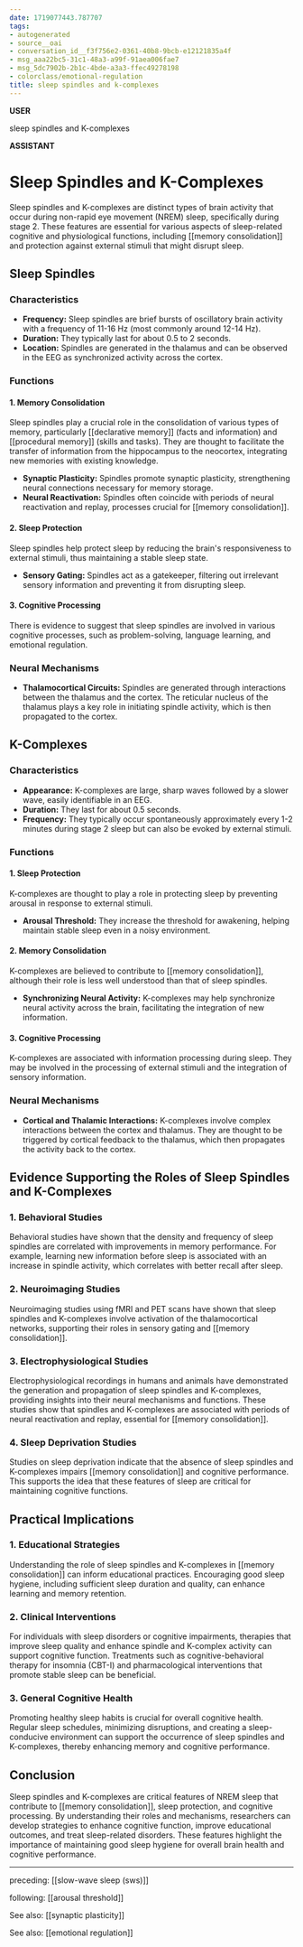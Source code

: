 ```yaml
---
date: 1719077443.787707
tags:
- autogenerated
- source__oai
- conversation_id__f3f756e2-0361-40b8-9bcb-e12121835a4f
- msg_aaa22bc5-31c1-48a3-a99f-91aea006fae7
- msg_5dc7902b-2b1c-4bde-a3a3-ffec49278198
- colorclass/emotional-regulation
title: sleep spindles and k-complexes
---
```


**USER**

sleep spindles and K-complexes


**ASSISTANT**

# Sleep Spindles and K-Complexes

Sleep spindles and K-complexes are distinct types of brain activity that occur during non-rapid eye movement (NREM) sleep, specifically during stage 2. These features are essential for various aspects of sleep-related cognitive and physiological functions, including [[memory consolidation]] and protection against external stimuli that might disrupt sleep.

## Sleep Spindles

### Characteristics
- **Frequency:** Sleep spindles are brief bursts of oscillatory brain activity with a frequency of 11-16 Hz (most commonly around 12-14 Hz).
- **Duration:** They typically last for about 0.5 to 2 seconds.
- **Location:** Spindles are generated in the thalamus and can be observed in the EEG as synchronized activity across the cortex.

### Functions

#### 1. Memory Consolidation
Sleep spindles play a crucial role in the consolidation of various types of memory, particularly [[declarative memory]] (facts and information) and [[procedural memory]] (skills and tasks). They are thought to facilitate the transfer of information from the hippocampus to the neocortex, integrating new memories with existing knowledge.

- **Synaptic Plasticity:** Spindles promote synaptic plasticity, strengthening neural connections necessary for memory storage.
- **Neural Reactivation:** Spindles often coincide with periods of neural reactivation and replay, processes crucial for [[memory consolidation]].

#### 2. Sleep Protection
Sleep spindles help protect sleep by reducing the brain's responsiveness to external stimuli, thus maintaining a stable sleep state.

- **Sensory Gating:** Spindles act as a gatekeeper, filtering out irrelevant sensory information and preventing it from disrupting sleep.

#### 3. Cognitive Processing
There is evidence to suggest that sleep spindles are involved in various cognitive processes, such as problem-solving, language learning, and emotional regulation.

### Neural Mechanisms
- **Thalamocortical Circuits:** Spindles are generated through interactions between the thalamus and the cortex. The reticular nucleus of the thalamus plays a key role in initiating spindle activity, which is then propagated to the cortex.

## K-Complexes

### Characteristics
- **Appearance:** K-complexes are large, sharp waves followed by a slower wave, easily identifiable in an EEG.
- **Duration:** They last for about 0.5 seconds.
- **Frequency:** They typically occur spontaneously approximately every 1-2 minutes during stage 2 sleep but can also be evoked by external stimuli.

### Functions

#### 1. Sleep Protection
K-complexes are thought to play a role in protecting sleep by preventing arousal in response to external stimuli.

- **Arousal Threshold:** They increase the threshold for awakening, helping maintain stable sleep even in a noisy environment.

#### 2. Memory Consolidation
K-complexes are believed to contribute to [[memory consolidation]], although their role is less well understood than that of sleep spindles.

- **Synchronizing Neural Activity:** K-complexes may help synchronize neural activity across the brain, facilitating the integration of new information.

#### 3. Cognitive Processing
K-complexes are associated with information processing during sleep. They may be involved in the processing of external stimuli and the integration of sensory information.

### Neural Mechanisms
- **Cortical and Thalamic Interactions:** K-complexes involve complex interactions between the cortex and thalamus. They are thought to be triggered by cortical feedback to the thalamus, which then propagates the activity back to the cortex.

## Evidence Supporting the Roles of Sleep Spindles and K-Complexes

### 1. Behavioral Studies
Behavioral studies have shown that the density and frequency of sleep spindles are correlated with improvements in memory performance. For example, learning new information before sleep is associated with an increase in spindle activity, which correlates with better recall after sleep.

### 2. Neuroimaging Studies
Neuroimaging studies using fMRI and PET scans have shown that sleep spindles and K-complexes involve activation of the thalamocortical networks, supporting their roles in sensory gating and [[memory consolidation]].

### 3. Electrophysiological Studies
Electrophysiological recordings in humans and animals have demonstrated the generation and propagation of sleep spindles and K-complexes, providing insights into their neural mechanisms and functions. These studies show that spindles and K-complexes are associated with periods of neural reactivation and replay, essential for [[memory consolidation]].

### 4. Sleep Deprivation Studies
Studies on sleep deprivation indicate that the absence of sleep spindles and K-complexes impairs [[memory consolidation]] and cognitive performance. This supports the idea that these features of sleep are critical for maintaining cognitive functions.

## Practical Implications

### 1. Educational Strategies
Understanding the role of sleep spindles and K-complexes in [[memory consolidation]] can inform educational practices. Encouraging good sleep hygiene, including sufficient sleep duration and quality, can enhance learning and memory retention.

### 2. Clinical Interventions
For individuals with sleep disorders or cognitive impairments, therapies that improve sleep quality and enhance spindle and K-complex activity can support cognitive function. Treatments such as cognitive-behavioral therapy for insomnia (CBT-I) and pharmacological interventions that promote stable sleep can be beneficial.

### 3. General Cognitive Health
Promoting healthy sleep habits is crucial for overall cognitive health. Regular sleep schedules, minimizing disruptions, and creating a sleep-conducive environment can support the occurrence of sleep spindles and K-complexes, thereby enhancing memory and cognitive performance.

## Conclusion

Sleep spindles and K-complexes are critical features of NREM sleep that contribute to [[memory consolidation]], sleep protection, and cognitive processing. By understanding their roles and mechanisms, researchers can develop strategies to enhance cognitive function, improve educational outcomes, and treat sleep-related disorders. These features highlight the importance of maintaining good sleep hygiene for overall brain health and cognitive performance.


---

preceding: [[slow-wave sleep (sws)]]  


following: [[arousal threshold]]

See also: [[synaptic plasticity]]


See also: [[emotional regulation]]
